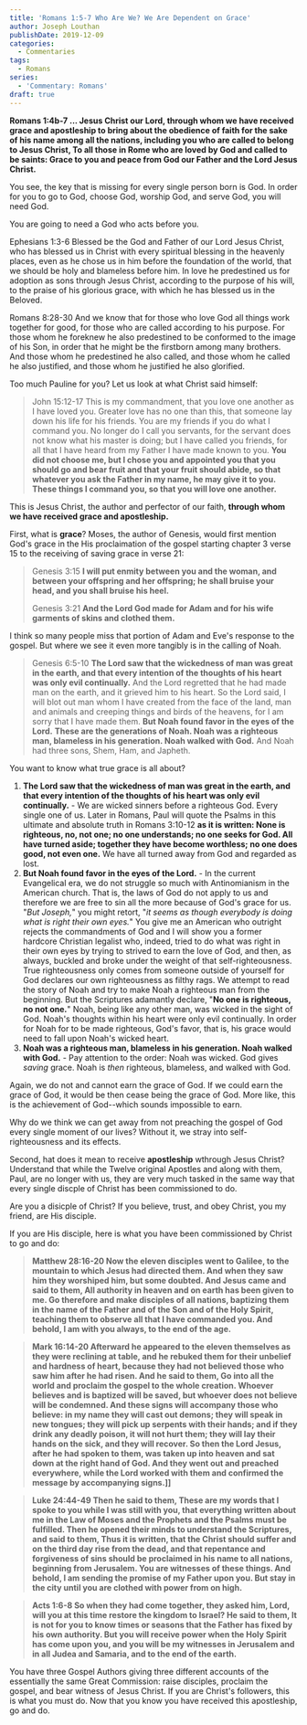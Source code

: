 ```yaml
---
title: 'Romans 1:5-7 Who Are We? We Are Dependent on Grace'
author: Joseph Louthan
publishDate: 2019-12-09
categories:
  - Commentaries
tags:
  - Romans
series:
  - 'Commentary: Romans'
draft: true
---
```


**Romans 1:4b-7 ... Jesus Christ our Lord, through whom we have received grace and apostleship to bring about the obedience of faith for the sake of his name among all the nations,  including you who are called to belong to Jesus Christ,   To all those in Rome who are loved by God and called to be saints:  Grace to you and peace from God our Father and the Lord Jesus Christ.**   

You see, the key that is missing for every single person born is God. In order for you to go to God, choose God, worship God, and serve God, you will need God.

You are going to need a God who acts before you.

Ephesians 1:3-6 Blessed be the God and Father of our Lord Jesus Christ, who has blessed us in Christ with every spiritual blessing in the heavenly places,  even as he chose us in him before the foundation of the world, that we should be holy and blameless before him. In love  he predestined us for adoption as sons through Jesus Christ, according to the purpose of his will,  to the praise of his glorious grace, with which he has blessed us in the Beloved.

Romans 8:28-30 And we know that for those who love God all things work together for good, for those who are called according to his purpose.  For those whom he foreknew he also predestined to be conformed to the image of his Son, in order that he might be the firstborn among many brothers.  And those whom he predestined he also called, and those whom he called he also justified, and those whom he justified he also glorified.  

Too much Pauline for you? Let us look at what Christ said himself:

>John 15:12-17  This is my commandment, that you love one another as I have loved you.  Greater love has no one than this, that someone lay down his life for his friends.  You are my friends if you do what I command you.  No longer do I call you servants, for the servant does not know what his master is doing; but I have called you friends, for all that I have heard from my Father I have made known to you.  **You did not choose me, but I chose you and appointed you that you should go and bear fruit and that your fruit should abide, so that whatever you ask the Father in my name, he may give it to you.  These things I command you, so that you will love one another.** 

This is Jesus Christ, the author and perfector of our faith, **through whom we have received grace and apostleship.**

First, what is **grace**? Moses, the author of Genesis, would first mention God's grace in the His proclaimation of the gospel starting chapter 3 verse 15 to the receiving of saving grace in verse 21:

>Genesis 3:15 **I will put enmity between you and the woman, and between your offspring and her offspring; he shall bruise your head, and you shall bruise his heel.** 
>
>Genesis 3:21 **And the Lord God made for Adam and for his wife garments of skins and clothed them.**

I think so many people miss that portion of Adam and Eve's response to the gospel. But where we see it even more tangibly is in the calling of Noah.

>Genesis 6:5-10 **The Lord saw that the wickedness of man was great in the earth, and that every intention of the thoughts of his heart was only evil continually.**  And the Lord regretted that he had made man on the earth, and it grieved him to his heart.  So the Lord said, I will blot out man whom I have created from the face of the land, man and animals and creeping things and birds of the heavens, for I am sorry that I have made them.  **But Noah found favor in the eyes of the Lord.**    **These are the generations of Noah. Noah was a righteous man, blameless in his generation. Noah walked with God.**  And Noah had three sons, Shem, Ham, and Japheth.   

You want to know what true grace is all about?

1. **The Lord saw that the wickedness of man was great in the earth, and that every intention of the thoughts of his heart was only evil continually.** - We are wicked sinners before a righteous God. Every single one of us. Later in Romans, Paul will quote the Psalms in this ultimate and absolute truth in Romans 3:10-12 **as it is written:   None is righteous, no, not one;  no one understands; no one seeks for God.  All have turned aside; together they have become worthless; no one does good, not even one.** We have all turned away from God and regarded as lost.
2. **But Noah found favor in the eyes of the Lord.** - In the current Evangelical era, we do not struggle so much with Antinomianism in the American church. That is, the laws of God do not apply to us and therefore we are free to sin all the more because of God's grace for us. "*But Joseph,*" you might retort, "*it seems as though everybody is doing what is right their own eyes.*" You give me an American who outright rejects the commandments of God and I will show you a former hardcore Christian legalist who, indeed, tried to do what was right in their own eyes by trying to strived to earn the love of God, and then, as always, buckled and broke under the weight of that self-righteousness. True righteousness only comes from someone outside of yourself for God declares our own righteousness as filthy rags. We attempt to read the story of Noah and try to make Noah a righteous man from the beginning. But the Scriptures adamantly declare, "**No one is righteous, no not one.**" Noah, being like any other man, was wicked in the sight of God. Noah's thoughts within his heart were only evil continually. In order for Noah for to be made righteous, God's favor, that is, his grace would need to fall upon Noah's wicked heart.
3. **Noah was a righteous man, blameless in his generation. Noah walked with God.** - Pay attention to the order: Noah was wicked. God gives *saving* grace. Noah is *then* righteous, blameless, and walked with God.

Again, we do not and cannot earn the grace of God. If we could earn the grace of God, it would be then cease being the grace of God. More like, this is the achievement of God--which sounds impossible to earn.

Why do we think we can get away from not preaching the gospel of God every single moment of our lives? Without it, we stray into self-righteousness and its effects.

Second, hat does it mean to receive **apostleship** wthrough Jesus Christ? Understand that while the Twelve original Apostles and along with them, Paul, are no longer with us, they are very much tasked in the same way that every single discple of Christ has been commissioned to do.

Are you a disicple of Christ? If you believe, trust, and obey Christ, you my friend, are His disciple.

If you are His disciple, here is what you have been commissioned by Christ to go and do:

>**Matthew 28:16-20 Now the eleven disciples went to Galilee, to the mountain to which Jesus had directed them.  And when they saw him they worshiped him, but some doubted.  And Jesus came and said to them, All authority in heaven and on earth has been given to me.  Go therefore and make disciples of all nations, baptizing them in the name of the Father and of the Son and of the Holy Spirit,  teaching them to observe all that I have commanded you. And behold, I am with you always, to the end of the age.**   

>**Mark 16:14-20 Afterward he appeared to the eleven themselves as they were reclining at table, and he rebuked them for their unbelief and hardness of heart, because they had not believed those who saw him after he had risen.  And he said to them, Go into all the world and proclaim the gospel to the whole creation.  Whoever believes and is baptized will be saved, but whoever does not believe will be condemned.  And these signs will accompany those who believe: in my name they will cast out demons; they will speak in new tongues;  they will pick up serpents with their hands; and if they drink any deadly poison, it will not hurt them; they will lay their hands on the sick, and they will recover.   So then the Lord Jesus, after he had spoken to them, was taken up into heaven and sat down at the right hand of God.  And they went out and preached everywhere, while the Lord worked with them and confirmed the message by accompanying signs.]]**    

>**Luke 24:44-49 Then he said to them, These are my words that I spoke to you while I was still with you, that everything written about me in the Law of Moses and the Prophets and the Psalms must be fulfilled.  Then he opened their minds to understand the Scriptures,  and said to them, Thus it is written, that the Christ should suffer and on the third day rise from the dead,  and that repentance and forgiveness of sins should be proclaimed in his name to all nations, beginning from Jerusalem.  You are witnesses of these things.  And behold, I am sending the promise of my Father upon you. But stay in the city until you are clothed with power from on high.** 

> **Acts 1:6-8 So when they had come together, they asked him, Lord, will you at this time restore the kingdom to Israel?  He said to them, It is not for you to know times or seasons that the Father has fixed by his own authority.  But you will receive power when the Holy Spirit has come upon you, and you will be my witnesses in Jerusalem and in all Judea and Samaria, and to the end of the earth.**

You have three Gospel Authors giving three different accounts of the essentially the same Great Commission: raise disciples, proclaim the gospel, and bear witness of Jesus Christ.  If you are Christ's followers, this is what you must do. Now that you know you have received this apostleship, go and do.